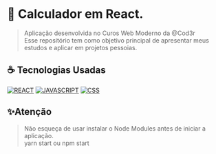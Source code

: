 # 📱 Calculador em React.
> Aplicação desenvolvida no Curos Web Moderno da @Cod3r <br>
> Esse repositório tem como objetivo principal de apresentar meus estudos e aplicar em projetos pessoias.

## ☕ Tecnologias Usadas

[![REACT](https://img.shields.io/badge/react%20-%23323330.svg?&style=for-the-badge&logo=react&logoColor=black&color=00ddff)](#)
[![JAVASCRIPT](https://img.shields.io/badge/javascript%20-%23323330.svg?&style=for-the-badge&logo=javascript&logoColor=black&color=FFFF00)](#)
[![CSS](https://img.shields.io/badge/css%20-%23323330.svg?&style=for-the-badge&logo=css3&logoColor=black&color=2E64FE)](#)






## ✨Atenção
> Não esqueça de usar instalar o Node Modules antes de iniciar a aplicação.<br>
yarn start ou npm start

